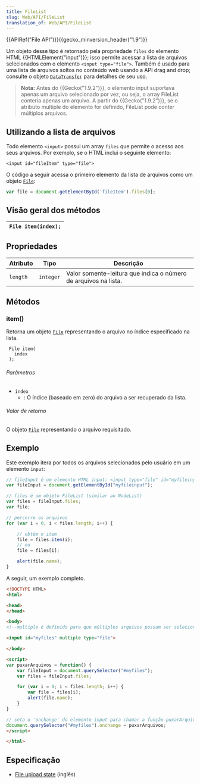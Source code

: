 ```yaml
---
title: FileList
slug: Web/API/FileList
translation_of: Web/API/FileList
---
```

{{APIRef("File API")}}{{gecko_minversion_header("1.9")}}

Um objeto desse tipo é retornado pela propriedade `files` do elemento HTML {{HTMLElement("input")}}; isso permite acessar a lista de arquivos selecionados com o elemento `<input type="file">`. Também é usado para uma lista de arquivos soltos no conteúdo web usando a API drag and drop; consulte o objeto [`DataTransfer`](/pt-BR/docs/DragDrop/DataTransfer "DragDrop/DataTransfer") para detalhes de seu uso.

> **Nota:** Antes do {{Gecko("1.9.2")}}, o elemento input suportava apenas um arquivo selecionado por vez, ou seja, o array FileList conteria apenas um arquivo. A partir do {{Gecko("1.9.2")}}, se o atributo multiple do elemento for definido, FileList pode conter múltiplos arquivos.

## Utilizando a lista de arquivos

Todo elemento `<input>` possui um array `files` que permite o acesso aos seus arquivos. Por exemplo, se o HTML inclui o seguinte elemento:

    <input id="fileItem" type="file">

O código a seguir acessa o primeiro elemento da lista de arquivos como um objeto [`File`](/pt-BR/docs/DOM/File "DOM/File"):

```js
var file = document.getElementById('fileItem').files[0];
```

## Visão geral dos métodos

| `File item(index);` |
| ------------------- |

## Propriedades

| Atributo | Tipo      | Descrição                                                       |
| -------- | --------- | --------------------------------------------------------------- |
| `length` | `integer` | Valor somente-leitura que indica o número de arquivos na lista. |

## Métodos

### item()

Retorna um objeto [`File`](/pt-BR/docs/DOM/File "DOM/File") representando o arquivo no índice especificado na lista.

     File item(
       index
     );

###### Parâmetros

- `index`
  - : O índice (baseado em zero) do arquivo a ser recuperado da lista.

###### Valor de retorno

O objeto [`File`](/pt-BR/docs/DOM/File "DOM/File") representando o arquivo requisitado.

## Exemplo

Este exemplo itera por todos os arquivos selecionados pelo usuário em um elemento `input`:

```js
// fileInput é um elemento HTML input: <input type="file" id="myfileinput" multiple>
var fileInput = document.getElementById("myfileinput");

// files é um objeto FileList (similar ao NodeList)
var files = fileInput.files;
var file;

// percorre os arquivos
for (var i = 0; i < files.length; i++) {

    // obtém o item
    file = files.item(i);
    // ou
    file = files[i];

    alert(file.name);
}
```

A seguir, um exemplo completo.

```html
<!DOCTYPE HTML>
<html>

<head>
</head>

<body>
<!--multiple é definido para que múltiplos arquivos possam ser selecionados-->

<input id="myfiles" multiple type="file">

</body>

<script>
var puxarArquivos = function() {
    var fileInput = document.querySelector("#myfiles");
    var files = fileInput.files;

    for (var i = 0; i < files.length; i++) {
        var file = files[i];
        alert(file.name);
    }
}

// seta o 'onchange' do elemento input para chamar a função puxarArquivos
document.querySelector("#myfiles").onchange = puxarArquivos;
</script>

</html>
```

## Especificação

- [File upload state](http://www.whatwg.org/specs/web-apps/current-work/multipage/number-state.html#concept-input-type-file-selected) (inglês)

